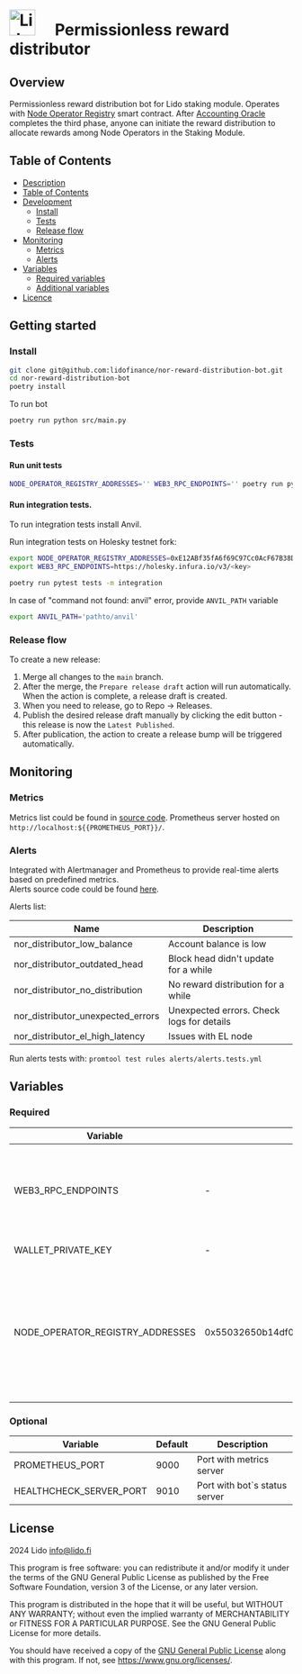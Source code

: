 # <img src="https://docs.lido.fi/img/logo.svg" alt="Lido" width="46"/>  Permissionless reward distributor

## Overview

Permissionless reward distribution bot for Lido staking module. 
Operates with [Node Operator Registry](https://docs.lido.fi/contracts/node-operators-registry) smart contract. 
After [Accounting Oracle](https://docs.lido.fi/guides/oracle-spec/accounting-oracle) completes the third phase, 
anyone can initiate the reward distribution to allocate rewards among Node Operators in the Staking Module.

## Table of Contents

- [Description](#overview)
- [Table of Contents](#table-of-contents)
- [Development](#getting-started)
  - [Install](#install)
  - [Tests](#tests)
  - [Release flow](#release-flow)
- [Monitoring](#monitoring)
  - [Metrics](#metrics)
  - [Alerts](#alerts)
- [Variables](#variables)
  - [Required variables](#required)
  - [Additional variables](#optional)
- [Licence](#licence)

## Getting started

### Install

```bash
git clone git@github.com:lidofinance/nor-reward-distribution-bot.git
cd nor-reward-distribution-bot
poetry install
```

To run bot

```bash
poetry run python src/main.py
```

### Tests

#### Run unit tests

```bash
NODE_OPERATOR_REGISTRY_ADDRESSES='' WEB3_RPC_ENDPOINTS='' poetry run pytest tests -m unit
```

#### Run integration tests.

To run integration tests install Anvil.

Run integration tests on Holesky testnet fork:
```bash
export NODE_OPERATOR_REGISTRY_ADDRESSES=0xE12ABf35fA6f69C97Cc0AcF67B38D3000435790e
export WEB3_RPC_ENDPOINTS=https://holesky.infura.io/v3/<key>

poetry run pytest tests -m integration
```

In case of "command not found: anvil" error, provide `ANVIL_PATH` variable 
```bash
export ANVIL_PATH='pathto/anvil'
```

### Release flow

To create a new release:

1. Merge all changes to the `main` branch.
2. After the merge, the `Prepare release draft` action will run automatically. When the action is complete, a release draft is created.
3. When you need to release, go to Repo → Releases.
4. Publish the desired release draft manually by clicking the edit button - this release is now the `Latest Published`.
5. After publication, the action to create a release bump will be triggered automatically.

## Monitoring

### Metrics

Metrics list could be found in [source code](src/metrics/metrics.py).
Prometheus server hosted on `http://localhost:${{PROMETHEUS_PORT}}/`.

### Alerts

Integrated with Alertmanager and Prometheus to provide real-time alerts based on predefined metrics.  
Alerts source code could be found [here](alerts). 

Alerts list:

| Name                              | Description                               |
|-----------------------------------|-------------------------------------------|
| nor_distributor_low_balance       | Account balance is low                    |
| nor_distributor_outdated_head     | Block head didn't update for a while      |
| nor_distributor_no_distribution   | No reward distribution for a while        |
| nor_distributor_unexpected_errors | Unexpected errors. Check logs for details |
| nor_distributor_el_high_latency   | Issues with EL node                       |

Run alerts tests with: `promtool test rules alerts/alerts.tests.yml`

## Variables

### Required

| Variable                         | Default                                    | Description                                                                                                                                               |
|----------------------------------|--------------------------------------------|-----------------------------------------------------------------------------------------------------------------------------------------------------------|
| WEB3_RPC_ENDPOINTS               | -                                          | List of rpc endpoints that will be used to send requests (comma separated)                                                                                |
| WALLET_PRIVATE_KEY               | -                                          | Account private key                                                                                                                                       |
| NODE_OPERATOR_REGISTRY_ADDRESSES | 0x55032650b14df07b85bF18A3a3eC8E0Af2e028d5 | Lido Node Operator Registry module address (or based on it). Addresses could be found [here](https://docs.lido.fi/deployed-contracts/). Separate with `,` |

### Optional

| Variable                          | Default    | Description                                                                                                              |
|-----------------------------------|------------|--------------------------------------------------------------------------------------------------------------------------|
| PROMETHEUS_PORT                   | 9000       | Port with metrics server                                                                                                 |
| HEALTHCHECK_SERVER_PORT           | 9010       | Port with bot`s status server                                                                                            |

## License

2024 Lido <info@lido.fi>

This program is free software: you can redistribute it and/or modify
it under the terms of the GNU General Public License as published by
the Free Software Foundation, version 3 of the License, or any later version.

This program is distributed in the hope that it will be useful,
but WITHOUT ANY WARRANTY; without even the implied warranty of
MERCHANTABILITY or FITNESS FOR A PARTICULAR PURPOSE. See the
GNU General Public License for more details.

You should have received a copy of the [GNU General Public License](LICENSE)
along with this program. If not, see <https://www.gnu.org/licenses/>.
